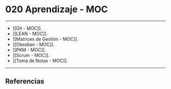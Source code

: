 # 020 Aprendizaje - MOC
---

- [[Git - MOC]].
- [[LEAN - MOC]].
- [[Matrices de Gestión - MOC]].
- [[Obsidian - MOC]].
- [[PKM - MOC]].
- [[Scrum - MOC]].
- [[Toma de Notas - MOC]].

---

## Referencias
